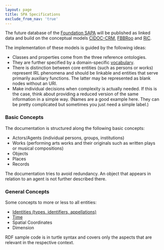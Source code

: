 ```yaml
---
layout: page
title: SPA Specifications
exclude_from_nav: 'true'
---
```


The future database of the [Foundation SAPA](https://www.sapa.swiss "Swiss Archive of the Performing Arts") will be published as linked data and build on the conceptual models [CIDOC-CRM](http://www.cidoc-crm.org), [FBBRoo](https://www.ifla.org/publications/node/11240) and [RiC](https://en.wikipedia.org/wiki/Records_in_Contexts "Records in Context").

The implementation of these models is guided by the following ideas:

* Classes and properties come from the three reference ontologies.
* They are further specified by a domain-specific [vocabulary](https://sapa.github.io/spa-vocabulary/).
* There is distinction between core entities (such as persons or works) represent IRL phenomena and should be linkable and entities that serve primarily auxiliary functions. The latter may be represented as blank nodes without an URI.
* Make individual decisions when complexity is actually needed. If this is the case, think about providing a reduced version of the same information in a simple way. (Names are a good example here. They can be pretty complicated but sometimes you just need a simple label.)

### Basic Concepts

The documentation is structured along the following basic concepts:

* Actors/Agents (individual persons, groups, institutions)
* Works (performing arts works and their originals such as written plays or musical compositions)
* Objects
* Places
* Records

The documentation tries to avoid redundancy. An object that appears in relation to an agent is not further described there.

###  General Concepts

Some concepts to more or less to all entities:

* [Identities (types, identifiers, appellations)](identities/)
* [Time](time/)
* Spatial Coordinates
* Dimension

RDF sample code is in turtle syntax and covers only the aspects that are relevant in the respective context.